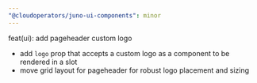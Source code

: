 ```yaml
---
"@cloudoperators/juno-ui-components": minor
---
```


feat(ui): add pageheader custom logo

* add `logo` prop that accepts a custom logo as a component to be rendered in a slot
* move grid layout for pageheader for robust logo placement and sizing
